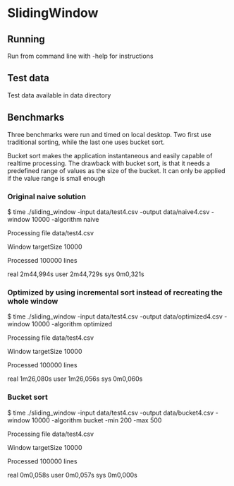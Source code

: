 # SlidingWindow

## Running
Run from command line with -help for instructions

## Test data
Test data available in data directory

## Benchmarks
Three benchmarks were run and timed on local desktop. Two first use traditional sorting, while the last one uses bucket sort. 

Bucket sort makes the application instantaneous and easily capable of realtime processing. The drawback with bucket sort, is that it needs a predefined range of values as the size of the bucket. It can only be applied if the value range is small enough


### Original naive solution
$ time ./sliding_window -input data/test4.csv -output data/naive4.csv -window 10000 -algorithm naive

Processing file data/test4.csv

Window targetSize 10000

Processed 100000 lines

real	2m44,994s
user	2m44,729s
sys	0m0,321s

### Optimized by using incremental sort instead of recreating the whole window
$ time ./sliding_window -input data/test4.csv -output data/optimized4.csv -window 10000 -algorithm optimized

Processing file data/test4.csv

Window targetSize 10000

Processed 100000 lines

real	1m26,080s
user	1m26,056s
sys	0m0,060s

### Bucket sort
$ time ./sliding_window -input data/test4.csv -output data/bucket4.csv -window 10000 -algorithm bucket -min 200 -max 500

Processing file data/test4.csv

Window targetSize 10000

Processed 100000 lines

real	0m0,058s
user	0m0,057s
sys	0m0,000s




